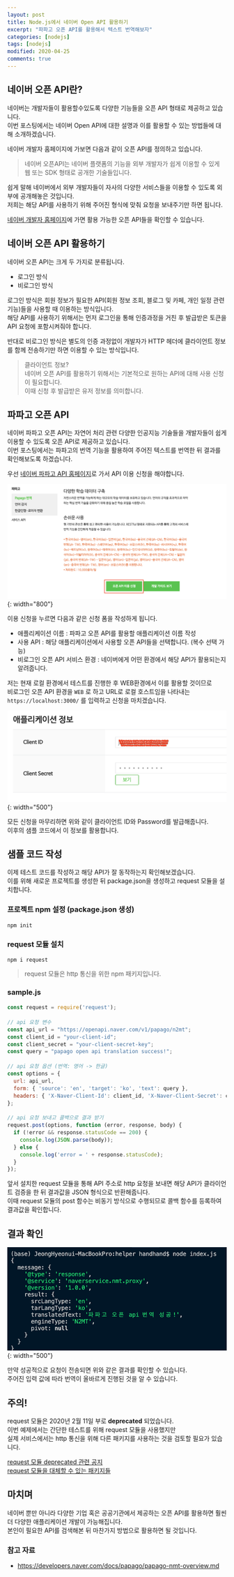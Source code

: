 ```yaml
---
layout: post
title: Node.js에서 네이버 Open API 활용하기
excerpt: "파파고 오픈 API를 활용해서 텍스트 번역해보자"
categories: [nodejs]
tags: [nodejs]
modified: 2020-04-25
comments: true
---
```



## 네이버 오픈 API란?
네이버는 개발자들이 활용할수있도록 다양한 기능들을 오픈 API 형태로 제공하고 있습니다. <br>
이번 포스팅에서는 네이버 Open API에 대한 설명과 이를 활용할 수 있는 방법들에 대해 소개하겠습니다. <br>

네이버 개발자 홈페이지에 가보면 다음과 같이 오픈 API를 정의하고 있습니다. <br>

> 네이버 오픈API는 네이버 플랫폼의 기능을 외부 개발자가 쉽게 이용할 수 있게 웹 또는 SDK 형태로 공개한 기술들입니다.

쉽게 말해 네이버에서 외부 개발자들이 자사의 다양한 서비스들을 이용할 수 있도록 외부에 공개해놓은 것입니다. <br>
저희는 해당 API를 사용하기 위해 주어진 형식에 맞춰 요청을 보내주기만 하면 됩니다. <br>

[네이버 개발자 홈페이지](https://developers.naver.com/docs/common/openapiguide/)에 가면 활용 가능한 오픈 API들을 확인할 수 있습니다. <br>

## 네이버 오픈 API 활용하기
네이버 오픈 API는 크게 두 가지로 분류됩니다.

* 로그인 방식
* 비로그인 방식

로그인 방식은 회원 정보가 필요한 API(회원 정보 조회, 블로그 및 카페, 개인 일정 관련 기능)들을 사용할 때 이용하는 방식입니다. <br>
해당 API를 사용하기 위해서는 먼저 로그인을 통해 인증과정을 거친 후 발급받은 토큰을 API 요청에 포함시켜줘야 합니다. <br>

반대로 비로그인 방식은 별도의 인증 과정없이 개발자가 HTTP 헤더에 클라이언트 정보를 함께 전송하기만 하면 이용할 수 있는 방식입니다.

> 클라이언트 정보? <br>
> 네이버 오픈 API를 활용하기 위해서는 기본적으로 원하는 API에 대해 사용 신청이 필요합니다. <br>
> 이때 신청 후 발급받은 유저 정보를 의미합니다.


## 파파고 오픈 API 
네이버 파파고 오픈 API는 자연어 처리 관련 다양한 인공지능 기술들을 개발자들이 쉽게 이용할 수 있도록 오픈 API로 제공하고 있습니다. <br>
이번 포스팅에서는 파파고의 번역 기능을 활용하여 주어진 텍스트를 번역한 뒤 결과를 확인해보도록 하겠습니다. <br>

우선 [네이버 파파고 API 홈페이지](https://developers.naver.com/products/nmt/)로 가서 API 이용 신청을 해야합니다. <br>


![첫화면](/img/nodejs/api-first.png){: width="800"}  


이용 신청을 누르면 다음과 같은 신청 폼을 작성하게 됩니다.

* 애플리케이션 이름 : 파파고 오픈 API를 활용할 애플리케이션 이름 작성
* 사용 API : 해당 애플리케이션에서 사용할 오픈 API들을 선택합니다. (복수 선택 가능)
* 비로그인 오픈 API 서비스 환경 : 네이버에게 어떤 환경에서 해당 API가 활용되는지 알려줍니다. 

저는 현재 로컬 환경에서 테스트를 진행한 후 WEB환경에서 이를 활용할 것이므로 <br> 
비로그인 오픈 API 환경을 `WEB` 로 하고 URL로 로컬 호스트임을 나타내는 `https://localhost:3000/` 를 입력하고 신청을 마치겠습니다.

![클라이언트](/img/nodejs/api-info.png){: width="500"}

모든 신청을 마무리하면 위와 같이 클라이언트 ID와 Password를 발급해줍니다. <br> 
이후의 샘플 코드에서 이 정보를 활용합니다.


## 샘플 코드 작성
이제 테스트 코드를 작성하고 해당 API가 잘 동작하는지 확인해보겠습니다. <br>
이를 위해 새로운 프로젝트를 생성한 뒤 package.json을 생성하고 request 모듈을 설치합니다. <br>

### 프로젝트 npm 설정 (package.json 생성)
~~~ shell
npm init
~~~

### request 모듈 설치
~~~ shell
npm i request
~~~

> request 모듈은 http 통신을 위한 npm 패키지입니다.

### sample.js
~~~ javascript
const request = require('request');

// api 요청 변수
const api_url = "https://openapi.naver.com/v1/papago/n2mt";
const client_id = "your-client-id";
const client_secret = "your-client-secret-key";
const query = "papago open api translation success!";

// api 요청 옵션 (번역: 영어 -> 한글)
const options = {
  url: api_url,
  form: { 'source': 'en', 'target': 'ko', 'text': query },
  headers: { 'X-Naver-Client-Id': client_id, 'X-Naver-Client-Secret': client_secret }
};

// api 요청 보내고 콜백으로 결과 받기
request.post(options, function (error, response, body) {
  if (!error && response.statusCode == 200) {
    console.log(JSON.parse(body));
  } else {
    console.log('error = ' + response.statusCode);
  }
});
~~~

앞서 설치한 request 모듈을 통해 API 주소로 http 요청을 보내면 해당 API가 클라이언트 검증을 한 뒤 결과값을 JSON 형식으로 반환해줍니다. <br>
이때 request 모듈의 post 함수는 비동기 방식으로 수행되므로 콜백 함수를 등록하여 결과값을 확인합니다. <br>

## 결과 확인
![결과사진](/img/nodejs/api-result.png){: width="500"}

만약 성공적으로 요청이 전송되면 위와 같은 결과를 확인할 수 있습니다. <br>
주어진 입력 값에 따라 번역이 올바르게 진행된 것을 알 수 있습니다.

## 주의!

request 모듈은 2020년 2월 11일 부로 <b>deprecated</b> 되었습니다. <br>
이번 예제에서는 간단한 테스트를 위해 request 모듈을 사용했지만 <br>
실제 서비스에서는 http 통신을 위해 다른 패키지를 사용하는 것을 검토할 필요가 있습니다. <br>


[request 모듈 deprecated 관련 공지](https://www.npmjs.com/package/request) <br>
[request 모듈을 대체할 수 있는 패키지들](https://github.com/request/request/issues/3143)

## 마치며
네이버 뿐만 아니라 다양한 기업 혹은 공공기관에서 제공하는 오픈 API를 활용하면 훨씬 더 다양한 애플리케이션 개발이 가능해집니다. <br>
본인이 필요한 API를 검색해본 뒤 마찬가지 방법으로 활용하면 될 것입니다.


### 참고 자료
* https://developers.naver.com/docs/papago/papago-nmt-overview.md